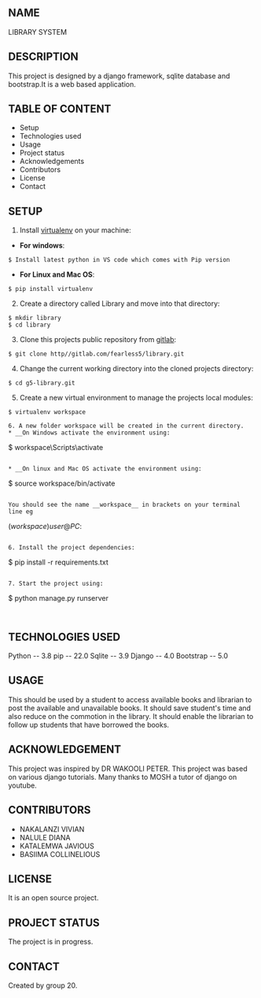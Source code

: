 ## NAME
LIBRARY SYSTEM
## DESCRIPTION
This project is designed by a django framework, sqlite database and bootstrap.It is a web based application.
## TABLE OF CONTENT
* Setup
* Technologies used
* Usage
* Project status
* Acknowledgements
* Contributors
* License
* Contact
## SETUP
1. Install [virtualenv](https://docs.python.org) on your machine:
* __For windows__:  
```
$ Install latest python in VS code which comes with Pip version
```
* __For Linux and Mac OS__:  
```
$ pip install virtualenv 
```
2. Create a directory called Library and move into that directory:   
```
$ mkdir library
$ cd library
```

3. Clone this projects public repository from [gitlab](https://gitlab.com):  
```
$ git clone http//gitlab.com/fearless5/library.git
```

4. Change the current working directory into the cloned projects directory:  
```
$ cd g5-library.git
```

5. Create a new virtual environment to manage the projects local modules:  
```
$ virtualenv workspace

6. A new folder workspace will be created in the current directory.  
* __On Windows activate the environment using:   
```
$ workspace\Scripts\activate
```

* __On linux and Mac OS activate the environment using:  
```
$ source workspace/bin/activate  
```

You should see the name __workspace__ in brackets on your terminal line eg    
```
$(workspace)user@PC:~$
```

6. Install the project dependencies:  
```
$ pip install -r requirements.txt
```

7. Start the project using:    
```
$ python manage.py runserver
```


```
## TECHNOLOGIES USED
Python -- 3.8 
pip -- 22.0 
Sqlite -- 3.9 
Django -- 4.0
Bootstrap -- 5.0

## USAGE
This should be used by a student to access available books and librarian to post the available and unavailable books.
It should save student's time and also reduce on the commotion in the library.
It should enable the librarian to follow up students that have borrowed the books.

## ACKNOWLEDGEMENT
This project was inspired by DR WAKOOLI PETER.
This project was based on various django tutorials.
Many thanks to MOSH a tutor of django on youtube.  
 
 ## CONTRIBUTORS
 * NAKALANZI VIVIAN
 * NALULE DIANA
 * KATALEMWA JAVIOUS
 * BASIIMA COLLINELIOUS

 ## LICENSE
 It is an open source project.

 ## PROJECT STATUS
 The project is in progress.

 ## CONTACT
 Created by group 20. 








